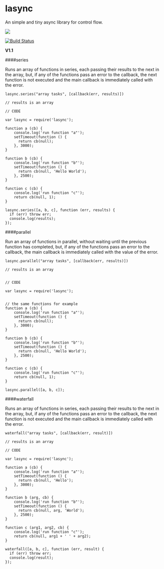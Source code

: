 # lasync

An simple and tiny async library for control flow.

<a href="https://nodei.co/npm/lasync/"><img src="https://nodei.co/npm/lasync.png?downloads=true"></a>

[![Build Status](https://travis-ci.org/joaquimserafim/lasync.png?branch=master)](https://travis-ci.org/joaquimserafim/lasync)

**V1.1**

####series

Runs an array of functions in series, each passing their results to the next in the array, but, if any of the functions pass an error to the callback, the next function is not executed and the main callback is immediately called with the error.


	lasync.series("array tasks", [callback(err, results)])
    
    // results is an array
      
    // CODE
    
    var lasync = require('lasync');
    
    function a (cb) {
        console.log('run function "a"');
        setTimeout(function () {
          return cb(null);
        }, 3000);
    }
    
    function b (cb) {
        console.log('run function "b"');
        setTimeout(function () {
          return cb(null, 'Hello World');
        }, 2500);
    }
    
    function c (cb) {
        console.log('run function "c"');
        return cb(null, 1);
    }
    
    lasync.series([a, b, c], function (err, results) {
      if (err) throw err;
      console.log(results);
    });
      

####parallel

Run an array of functions in parallel, without waiting until the previous function has completed, but, if any of the functions pass an error to the callback, the main callback is immediately called with the value of the error.

	lasync.parallel("array tasks", [callback(err, results)])		
    
    // results is an array
    
    
    // CODE
    
    var lasync = require('lasync');
    
    
    // the same functions for example
    function a (cb) {
        console.log('run function "a"');
        setTimeout(function () {
          return cb(null);
        }, 3000);
    }
    
    function b (cb) {
        console.log('run function "b"');
        setTimeout(function () {
          return cb(null, 'Hello World');
        }, 2500);
    }
    
    function c (cb) {
        console.log('run function "c"');
        return cb(null, 1);
    }
    
    lasync.parallel([a, b, c]);
    
    
####waterfall

Runs an array of functions in series, each passing their results to the next in the array, but, if any of the functions pass an error to the callback, the next function is not executed and the main callback is immediately called with the error.



    waterfall("array tasks", [callback(err, result)])
    
    // results is an array
      
    // CODE
    
    var lasync = require('lasync');
    
    function a (cb) {
        console.log('run function "a"');
        setTimeout(function () {
          return cb(null, 'Hello');
        }, 3000);
    }
    
    function b (arg, cb) {
        console.log('run function "b"');
        setTimeout(function () {
          return cb(null, arg, 'World');
        }, 2500);
    }
    
    function c (arg1, arg2, cb) {
        console.log('run function "c"');
        return cb(null, arg1 + ' ' + arg2);
    }
    
    waterfall([a, b, c], function (err, result) {
      if (err) throw err;
      console.log(result);
    });
